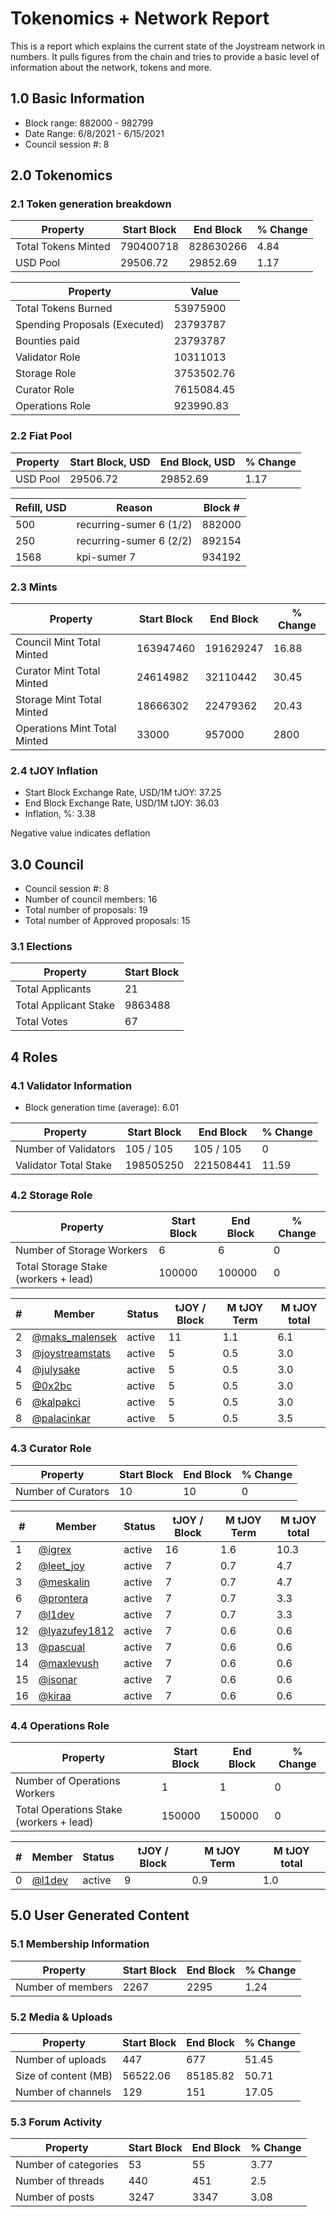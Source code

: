 # Tokenomics + Network Report
This is a report which explains the current state of the Joystream network in numbers. It pulls figures from the chain and tries to provide a basic level of information about the network, tokens and more. 

## 1.0 Basic Information
* Block range: 882000 - 982799
* Date Range: 6/8/2021 - 6/15/2021
* Council session #: 8

## 2.0 Tokenomics
### 2.1 Token generation breakdown
| Property            | Start Block | End Block | % Change |
|---------------------|--------------|--------------|----------|
| Total Tokens Minted |  790400718 | 828630266 | 4.84 |
| USD Pool |  29506.72 | 29852.69 | 1.17 |

| Property            | Value        |
|---------------------|--------------|
| Total Tokens Burned | 53975900 |
| Spending Proposals (Executed) | 23793787 |
| Bounties paid       | 23793787 |
| Validator Role      | 10311013 |
| Storage Role        | 3753502.76 |
| Curator Role        | 7615084.45 |
| Operations Role     | 923990.83 |

### 2.2 Fiat Pool
| Property            | Start Block, USD | End Block, USD | % Change |
|---------------------|--------------|--------------|----------|
| USD Pool | 29506.72 | 29852.69 | 1.17 |

| Refill, USD | Reason | Block # |
|---------------------|--------------|--------------|
| 500 | recurring-sumer 6 (1/2) | 882000 |
| 250 | recurring-sumer 6 (2/2) | 892154 |
| 1568 | kpi-sumer 7 | 934192 |


### 2.3 Mints
| Property                    | Start Block           | End Block | % Change |
|-----------------------------|-----------------------|--------------|----------|
| Council Mint Total Minted   | 163947460  | 191629247 |16.88 |
| Curator Mint Total Minted   | 24614982 | 32110442 | 30.45 |
| Storage Mint Total Minted   | 18666302 | 22479362 | 20.43 |
| Operations Mint Total Minted | 33000 | 957000 | 2800 |


### 2.4 tJOY Inflation

* Start Block Exchange Rate, USD/1M tJOY: 37.25
* End Block Exchange Rate, USD/1M tJOY: 36.03
* Inflation, %: 3.38

Negative value indicates deflation

## 3.0 Council
* Council session #: 8
* Number of council members: 16
* Total number of proposals: 19
* Total number of Approved proposals: 15

### 3.1 Elections
| Property                    | Start Block  |
|-----------------------------|--------------|
| Total Applicants            | 21 |
| Total Applicant Stake       | 9863488 |
| Total Votes                 | 67 |

## 4 Roles
### 4.1 Validator Information
* Block generation time (average): 6.01

| Property                   | Start Block | End Block | % Change |
|----------------------------|--------------|--------------|----------|
| Number of Validators       | 105 / 105 | 105 / 105 | 0 |
| Validator Total Stake      | 198505250 | 221508441 | 11.59 |


### 4.2 Storage Role
| Property                | Start Block | End Block | % Change |
|-------------------------|--------------|--------------|----------|
| Number of Storage Workers | 6 | 6 | 0 |
| Total Storage Stake (workers + lead) | 100000 | 100000 | 0 |

| # | Member | Status | tJOY / Block | M tJOY Term | M tJOY total |
|--|--|--|--|--|--|
| 2 | [@maks_malensek](https://pioneer.joystreamstats.live/#/members/maks_malensek) | active | 11 | 1.1 | 6.1 |
| 3 | [@joystreamstats](https://pioneer.joystreamstats.live/#/members/joystreamstats) | active | 5 | 0.5 | 3.0 |
| 4 | [@julysake](https://pioneer.joystreamstats.live/#/members/julysake) | active | 5 | 0.5 | 3.0 |
| 5 | [@0x2bc](https://pioneer.joystreamstats.live/#/members/0x2bc) | active | 5 | 0.5 | 3.0 |
| 6 | [@kalpakci](https://pioneer.joystreamstats.live/#/members/kalpakci) | active | 5 | 0.5 | 3.0 |
| 8 | [@palacinkar](https://pioneer.joystreamstats.live/#/members/palacinkar) | active | 5 | 0.5 | 3.5 |


### 4.3 Curator Role
| Property                | Start Block | End Block | % Change |
|-------------------------|--------------|--------------|----------|
| Number of Curators      | 10 | 10 | 0 |

| # | Member | Status | tJOY / Block | M tJOY Term | M tJOY total |
|--|--|--|--|--|--|
| 1 | [@igrex](https://pioneer.joystreamstats.live/#/members/igrex) | active | 16 | 1.6 | 10.3 |
| 2 | [@leet_joy](https://pioneer.joystreamstats.live/#/members/leet_joy) | active | 7 | 0.7 | 4.7 |
| 3 | [@meskalin](https://pioneer.joystreamstats.live/#/members/meskalin) | active | 7 | 0.7 | 4.7 |
| 6 | [@prontera](https://pioneer.joystreamstats.live/#/members/prontera) | active | 7 | 0.7 | 3.3 |
| 7 | [@l1dev](https://pioneer.joystreamstats.live/#/members/l1dev) | active | 7 | 0.7 | 3.3 |
| 12 | [@lyazufey1812](https://pioneer.joystreamstats.live/#/members/lyazufey1812) | active | 7 | 0.6 | 0.6 |
| 13 | [@pascual](https://pioneer.joystreamstats.live/#/members/pascual) | active | 7 | 0.6 | 0.6 |
| 14 | [@maxlevush](https://pioneer.joystreamstats.live/#/members/maxlevush) | active | 7 | 0.6 | 0.6 |
| 15 | [@isonar](https://pioneer.joystreamstats.live/#/members/isonar) | active | 7 | 0.6 | 0.6 |
| 16 | [@kiraa](https://pioneer.joystreamstats.live/#/members/kiraa) | active | 7 | 0.6 | 0.6 |


### 4.4 Operations Role
| Property                | Start Block | End Block | % Change |
|-------------------------|--------------|--------------|----------|
| Number of Operations Workers      | 1 | 1 | 0 |
| Total Operations Stake (workers + lead) | 150000 | 150000 | 0 |

| # | Member | Status | tJOY / Block | M tJOY Term | M tJOY total |
|--|--|--|--|--|--|
| 0 | [@l1dev](https://pioneer.joystreamstats.live/#/members/l1dev) | active | 9 | 0.9 | 1.0 |


## 5.0 User Generated Content
### 5.1 Membership Information
| Property          | Start Block | End Block | % Change |
|-------------------|--------------|--------------|----------|
| Number of members | 2267|  2295 | 1.24 |

### 5.2 Media & Uploads
| Property                | Start Block | End Block | % Change |
|-------------------------|--------------|--------------|----------|
| Number of uploads       | 447 | 677  |  51.45 |
| Size of content (MB)    |  56522.06 |  85185.82 | 50.71 |
| Number of channels      |  129 | 151 | 17.05 |

### 5.3 Forum Activity
| Property          | Start Block | End Block | % Change |
|-------------------|--------------|--------------|----------|
| Number of categories | 53 | 55 | 3.77 |
| Number of threads    | 440 | 451 | 2.5 |
| Number of posts      | 3247 | 3347 | 3.08 |
